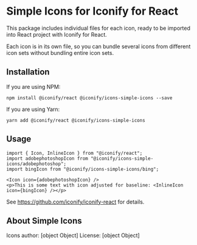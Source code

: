 # Simple Icons for Iconify for React

This package includes individual files for each icon, ready to be imported into React project with Iconify for React.

Each icon is in its own file, so you can bundle several icons from different icon sets without bundling entire icon sets.

## Installation

If you are using NPM:
```
npm install @iconify/react @iconify/icons-simple-icons --save
```

If you are using Yarn:
```
yarn add @iconify/react @iconify/icons-simple-icons
```

## Usage

```
import { Icon, InlineIcon } from "@iconify/react";
import adobephotoshopIcon from "@iconify/icons-simple-icons/adobephotoshop";
import bingIcon from "@iconify/icons-simple-icons/bing";
```

```
<Icon icon={adobephotoshopIcon} />
<p>This is some text with icon adjusted for baseline: <InlineIcon icon={bingIcon} /></p>
```

See https://github.com/iconify/iconify-react for details.

## About Simple Icons

Icons author: [object Object]
License: [object Object]

